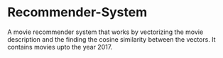 # Recommender-System

A movie recommender system that works by vectorizing the movie description and the finding the cosine similarity between the vectors.
It contains movies upto the year 2017.
